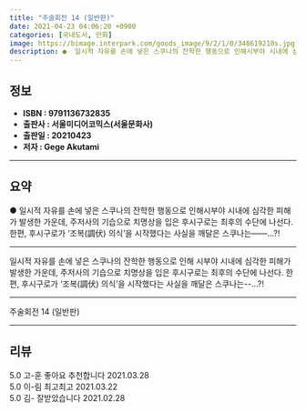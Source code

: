 ```yaml
---
title: "주술회전 14 (일반판)"
date: 2021-04-23 04:06:20 +0900
categories: [국내도서, 만화]
image: https://bimage.interpark.com/goods_image/9/2/1/0/348619210s.jpg
description: ●  일시적 자유를 손에 넣은 스쿠나의 잔학한 행동으로 인해시부야 시내에 심각한 피해가 발생한 가운데, 주저사의 기습으로 치명상을 입은 후시구로는 최후의 수단에 나선다. 한편, 후시구로가 ‘조복(調伏) 의식’을 시작했다는 사실을 깨달은 스쿠나는――…?!
---
```


## **정보**

- **ISBN : 9791136732835**
- **출판사 : 서울미디어코믹스(서울문화사)**
- **출판일 : 20210423**
- **저자 : Gege Akutami**

------



## **요약**

●  일시적 자유를 손에 넣은 스쿠나의 잔학한 행동으로 인해시부야 시내에 심각한 피해가 발생한 가운데, 주저사의 기습으로 치명상을 입은 후시구로는 최후의 수단에 나선다. 한편, 후시구로가 ‘조복(調伏) 의식’을 시작했다는 사실을 깨달은 스쿠나는――…?!

------

일시적 자유를 손에 넣은
스쿠나의 잔학한 행동으로 인해
시부야 시내에 심각한 피해가 발생한 가운데, 
주저사의 기습으로 치명상을 입은 후시구로는 
최후의 수단에 나선다. 
한편, 후시구로가 ‘조복(調伏) 의식’을 시작했다는 
사실을 깨달은 스쿠나는--…?!

------


주술회전 14 (일반판) 

------


## **리뷰** 

5.0 고-훈 좋아요 추천합니다 2021.03.28 <br/>5.0 이-림 최고최고 2021.03.22 <br/>5.0 김- 잘받았습니다 2021.02.28 <br/>